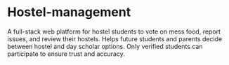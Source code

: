 # Hostel-management
A full-stack web platform for hostel students to vote on mess food, report issues, and review their hostels. Helps future students and parents decide between hostel and day scholar options. Only verified students can participate to ensure trust and accuracy.
